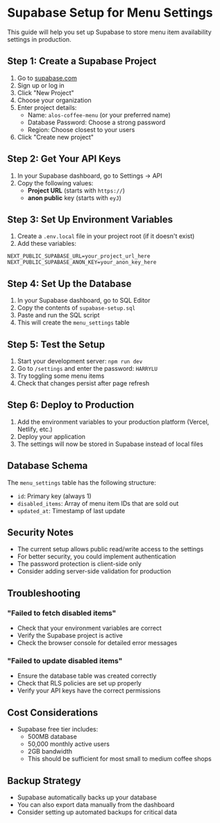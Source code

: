 # Supabase Setup for Menu Settings

This guide will help you set up Supabase to store menu item availability settings in production.

## Step 1: Create a Supabase Project

1. Go to [supabase.com](https://supabase.com)
2. Sign up or log in
3. Click "New Project"
4. Choose your organization
5. Enter project details:
   - Name: `alos-coffee-menu` (or your preferred name)
   - Database Password: Choose a strong password
   - Region: Choose closest to your users
6. Click "Create new project"

## Step 2: Get Your API Keys

1. In your Supabase dashboard, go to Settings → API
2. Copy the following values:
   - **Project URL** (starts with `https://`)
   - **anon public** key (starts with `eyJ`)

## Step 3: Set Up Environment Variables

1. Create a `.env.local` file in your project root (if it doesn't exist)
2. Add these variables:

```env
NEXT_PUBLIC_SUPABASE_URL=your_project_url_here
NEXT_PUBLIC_SUPABASE_ANON_KEY=your_anon_key_here
```

## Step 4: Set Up the Database

1. In your Supabase dashboard, go to SQL Editor
2. Copy the contents of `supabase-setup.sql`
3. Paste and run the SQL script
4. This will create the `menu_settings` table

## Step 5: Test the Setup

1. Start your development server: `npm run dev`
2. Go to `/settings` and enter the password: `HARRYLU`
3. Try toggling some menu items
4. Check that changes persist after page refresh

## Step 6: Deploy to Production

1. Add the environment variables to your production platform (Vercel, Netlify, etc.)
2. Deploy your application
3. The settings will now be stored in Supabase instead of local files

## Database Schema

The `menu_settings` table has the following structure:

- `id`: Primary key (always 1)
- `disabled_items`: Array of menu item IDs that are sold out
- `updated_at`: Timestamp of last update

## Security Notes

- The current setup allows public read/write access to the settings
- For better security, you could implement authentication
- The password protection is client-side only
- Consider adding server-side validation for production

## Troubleshooting

### "Failed to fetch disabled items"
- Check that your environment variables are correct
- Verify the Supabase project is active
- Check the browser console for detailed error messages

### "Failed to update disabled items"
- Ensure the database table was created correctly
- Check that RLS policies are set up properly
- Verify your API keys have the correct permissions

## Cost Considerations

- Supabase free tier includes:
  - 500MB database
  - 50,000 monthly active users
  - 2GB bandwidth
  - This should be sufficient for most small to medium coffee shops

## Backup Strategy

- Supabase automatically backs up your database
- You can also export data manually from the dashboard
- Consider setting up automated backups for critical data 